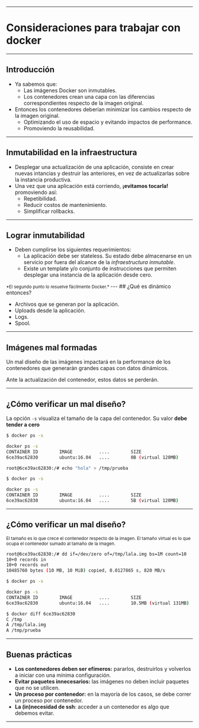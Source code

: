 ***
# Consideraciones para trabajar con docker
---
## Introducción

* Ya sabemos que:
  * Las imágenes Docker son inmutables.
  * Los contenedores crean una capa con las diferencias correspondientes respecto de la imagen original.
* Entonces los contenedores deberían minimizar los cambios respecto de la imagen original.
  * Optimizando el uso de espacio y evitando impactos de performance.
  * Promoviendo la reusabilidad.

---
## Inmutabilidad en la infraestructura

* Desplegar una actualización de una aplicación, consiste en crear nuevas intancias y destruir las anteriores, en vez de actualizarlas sobre la instancia productiva.
* Una vez que una aplicación está corriendo, **¡evitamos tocarla!** promoviendo así:
  * Repetibilidad.
  * Reducir costos de mantenimiento.
  * Simplificar rollbacks.

---
## Lograr inmutabilidad

* Deben cumplirse los siguientes requerimientos:
  * La aplicación debe ser stateless. Su estado debe almacenarse en un servicio por fuera del alcance de la *infraestructura inmutable*.
  * Existe un template y/o conjunto de instrucciones que permiten desplegar una instancia de la aplicación desde cero.

<small class="fragment">
*El segundo punto lo resuelve fácilmente Docker.*
</small>
---
## ¿Qué es dinámico entonces?

* Archivos que se generan por la aplicación.
* Uploads desde la aplicación.
* Logs.
* Spool.

---
## Imágenes mal formadas

Un mal diseño de las imágenes impactará en la performance de los contenedores que generarán grandes capas con datos dinámicos.

Ante la actualización del contenedor, estos datos se perderán.

---
## ¿Cómo verificar un mal diseño?

La opción `-s` visualiza el tamaño de la capa del contenedor. Su valor **debe tender a cero**

```bash
$ docker ps -s

docker ps -s
CONTAINER ID        IMAGE          ....        SIZE
6ce39ac62830        ubuntu:16.04   ....        0B (virtual 120MB)
```

```bash
root@6ce39ac62830:/# echo "hola" > /tmp/prueba
```

```bash
$ docker ps -s

docker ps -s
CONTAINER ID        IMAGE          ....        SIZE
6ce39ac62830        ubuntu:16.04   ....        5B (virtual 120MB)
```

---
## ¿Cómo verificar un mal diseño?

<small>
El tamaño es lo que crece el contenedor respecto de la imagen. El tamaño virtual es lo que ocupa el contenedor sumado al tamaño de la imagen.
</small>

```bash
root@6ce39ac62830:/# dd if=/dev/zero of=/tmp/lala.img bs=1M count=10
10+0 records in
10+0 records out
10485760 bytes (10 MB, 10 MiB) copied, 0.0127865 s, 820 MB/s
```

```bash
$ docker ps -s

docker ps -s
CONTAINER ID        IMAGE          ....        SIZE
6ce39ac62830        ubuntu:16.04   ....        10.5MB (virtual 131MB)
```

```bash
$ docker diff 6ce39ac62830
C /tmp
A /tmp/lala.img
A /tmp/prueba
```

---
## Buenas prácticas

* **Los contenedores deben ser efímeros:** pararlos, destruirlos y volverlos a iniciar con una mínima configuración.
* **Evitar paquetes innecesarios:** las imágenes no deben incluir paquetes que no se utilicen.
* **Un proceso por contenedor:** en la mayoría de los casos, se debe correr un proceso por contenedor.
* **La (in)necesidad de ssh**: acceder a un contenedor es algo que debemos evitar.
***

